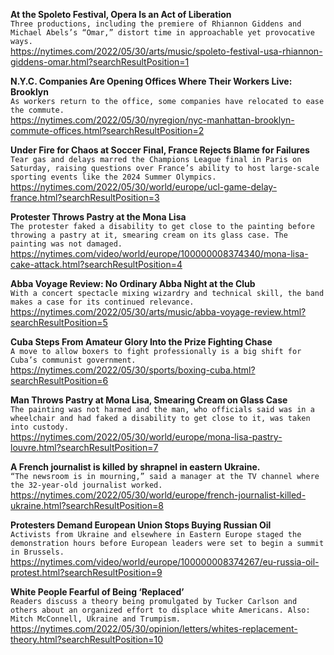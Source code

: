 **At the Spoleto Festival, Opera Is an Act of Liberation**\
`Three productions, including the premiere of Rhiannon Giddens and Michael Abels’s “Omar,” distort time in approachable yet provocative ways.`\
https://nytimes.com/2022/05/30/arts/music/spoleto-festival-usa-rhiannon-giddens-omar.html?searchResultPosition=1

**N.Y.C. Companies Are Opening Offices Where Their Workers Live: Brooklyn**\
`As workers return to the office, some companies have relocated to ease the commute.`\
https://nytimes.com/2022/05/30/nyregion/nyc-manhattan-brooklyn-commute-offices.html?searchResultPosition=2

**Under Fire for Chaos at Soccer Final, France Rejects Blame for Failures**\
`Tear gas and delays marred the Champions League final in Paris on Saturday, raising questions over France’s ability to host large-scale sporting events like the 2024 Summer Olympics.`\
https://nytimes.com/2022/05/30/world/europe/ucl-game-delay-france.html?searchResultPosition=3

**Protester Throws Pastry at the Mona Lisa**\
`The protester faked a disability to get close to the painting before throwing a pastry at it, smearing cream on its glass case. The painting was not damaged.`\
https://nytimes.com/video/world/europe/100000008374340/mona-lisa-cake-attack.html?searchResultPosition=4

**Abba Voyage Review: No Ordinary Abba Night at the Club**\
`With a concert spectacle mixing wizardry and technical skill, the band makes a case for its continued relevance.`\
https://nytimes.com/2022/05/30/arts/music/abba-voyage-review.html?searchResultPosition=5

**Cuba Steps From Amateur Glory Into the Prize Fighting Chase**\
`A move to allow boxers to fight professionally is a big shift for Cuba’s communist government.`\
https://nytimes.com/2022/05/30/sports/boxing-cuba.html?searchResultPosition=6

**Man Throws Pastry at Mona Lisa, Smearing Cream on Glass Case**\
`The painting was not harmed and the man, who officials said was in a wheelchair and had faked a disability to get close to it, was taken into custody.`\
https://nytimes.com/2022/05/30/world/europe/mona-lisa-pastry-louvre.html?searchResultPosition=7

**A French journalist is killed by shrapnel in eastern Ukraine.**\
`“The newsroom is in mourning,” said a manager at the TV channel where the 32-year-old journalist worked.`\
https://nytimes.com/2022/05/30/world/europe/french-journalist-killed-ukraine.html?searchResultPosition=8

**Protesters Demand European Union Stops Buying Russian Oil**\
`Activists from Ukraine and elsewhere in Eastern Europe staged the demonstration hours before European leaders were set to begin a summit in Brussels.`\
https://nytimes.com/video/world/europe/100000008374267/eu-russia-oil-protest.html?searchResultPosition=9

**White People Fearful of Being ‘Replaced’**\
`Readers discuss a theory being promulgated by Tucker Carlson and others about an organized effort to displace white Americans. Also: Mitch McConnell, Ukraine and Trumpism. `\
https://nytimes.com/2022/05/30/opinion/letters/whites-replacement-theory.html?searchResultPosition=10

